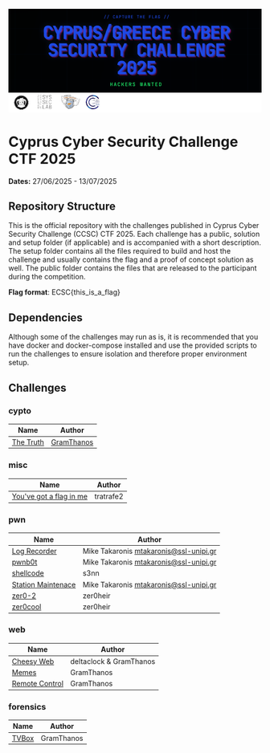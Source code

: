![CCSC CTF 2025](_assets/ccsc_2025_banner.png)
# Cyprus Cyber Security Challenge CTF 2025

**Dates:** 27/06/2025 - 13/07/2025

## Repository Structure

This is the official repository with the challenges published in Cyprus Cyber Security Challenge (CCSC) CTF 2025. Each challenge has a public, solution and setup folder (if applicable) and is accompanied with a short description. The setup folder contains all the files required to build and host the challenge and usually contains the flag and a proof of concept solution as well. The public folder contains the files that are released to the participant during the competition.

**Flag format**: ECSC{this_is_a_flag}

## Dependencies

Although some of the challenges may run as is, it is recommended that you have docker and docker-compose installed and use the provided scripts to run the challenges to ensure isolation and therefore proper environment setup.

## Challenges


### cypto

| Name | Author |
| ---- | ------ |
| [The Truth](./crypto/the-truth) | [GramThanos](https://github.com/GramThanos) |



### misc

| Name | Author |
| ---- | ------ |
| [You've got a flag in me](./misc/you-ve-got-a-flag-in-me) | tratrafe2 |



### pwn

| Name | Author |
| ---- | ------ |
| [Log Recorder](./pwn/log-recorder) | Mike Takaronis <mtakaronis@ssl-unipi.gr> |
| [pwnb0t](./pwn/pwnb0t) | Mike Takaronis <mtakaronis@ssl-unipi.gr> |
| [shellcode](./pwn/shellcode) | s3nn |
| [Station Maintenace](./pwn/station-maintance) | Mike Takaronis <mtakaronis@ssl-unipi.gr> |
| [zer0-2](./pwn/zer0-2) | zer0heir |
| [zer0cool](./pwn/zer0cool) | zer0heir |



### web

| Name | Author |
| ---- | ------ |
| [Cheesy Web](./web/cheesy-web) | deltaclock & GramThanos |
| [Memes](./web/memes) | GramThanos |
| [Remote Control](./web/remote-control) | GramThanos |


### forensics

| Name | Author |
| ---- | ------ |
| [TVBox](./forensics/tvbox) | GramThanos |

